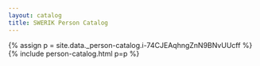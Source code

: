 ```yaml
---
layout: catalog
title: SWERIK Person Catalog
---
```

{% assign p = site.data._person-catalog.i-74CJEAqhngZnN9BNvUUcff %}
{% include person-catalog.html p=p %}

